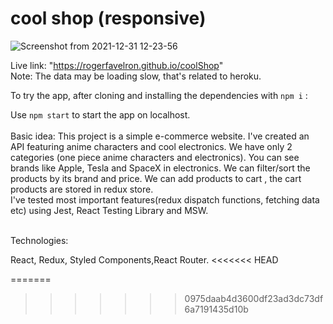 # cool shop (responsive)
![Screenshot from 2021-12-31 12-23-56](https://user-images.githubusercontent.com/87084040/147815125-0618bed2-94b8-4a55-9b5d-bee839e94b25.png)


Live link: "https://rogerfavelron.github.io/coolShop" </br>
Note: The data may be loading slow, that's related to heroku.

To try the app, after cloning and installing the dependencies with `npm i` :

Use `npm start` to start the app on localhost.
</br>
</br>
Basic idea:
This project is a simple e-commerce website. I've created an API featuring anime characters and cool electronics.
We have only 2 categories (one piece anime characters and electronics). You can see brands like Apple, Tesla and SpaceX in electronics. We can filter/sort the products by its brand and price. We can add products to cart , the cart products are stored in redux store. 
</br>
I've tested most important features(redux dispatch functions, fetching data etc) using Jest, React Testing Library and MSW.
</br>
</br>


Technologies:

React, Redux, Styled Components,React Router.
<<<<<<< HEAD

=======
>>>>>>> 0975daab4d3600df23ad3dc73df6a7191435d10b
